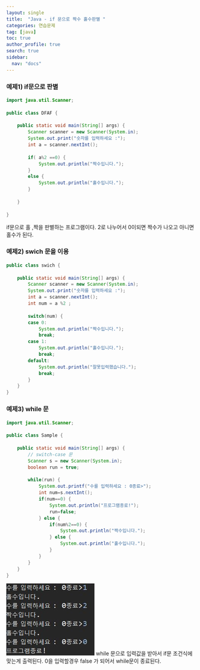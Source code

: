 ```yaml
---
layout: single
title:  "Java - if 문으로 짝수 홀수판별 "
categories: 연습문제
tag: [java]
toc: true
author_profile: true
search: true
sidebar:
  nav: "docs"
---
```




### 예제1) if문으로 판별

```java
import java.util.Scanner;

public class DFAF {

	public static void main(String[] args) {
		Scanner scanner = new Scanner(System.in);
		System.out.print("숫자를 입력하세요 :");
		int a = scanner.nextInt();
		
		if( a%2 ==0) {
			System.out.println("짝수입니다.");
		}
		else {
			System.out.println("홀수입니다.");
		}

	}

}
```

if문으로 홀 ,짝을 판별하는 프로그램이다.
2로 나누어서 0이되면 짝수가 나오고 아니면 홀수가 된다.





### 예제2) swich 문을 이용

```java
public class swich {

	public static void main(String[] args) {
		Scanner scanner = new Scanner(System.in);
		System.out.print("숫자를 입력하세요 :");
		int a = scanner.nextInt();
		int num = a %2 ;
		
		switch(num) {
		case 0:
			System.out.println("짝수입니다.");
			break;
		case 1:
			System.out.println("홀수입니다.");
			break;
		default:
			System.out.println("잘못입력했습니다.");
			break;		
		}
	}
}

```



### 예제3) while 문

```java
import java.util.Scanner;

public class Sample {

	public static void main(String[] args) {
		// switch-case 문
		Scanner s = new Scanner(System.in);
		boolean run = true;
		
		while(run) {
			System.out.printf("수를 입력하세요 : 0종료>");
			int num=s.nextInt();
			if(num==0) {
				System.out.println("프로그램종료!");
				run=false;
			} else {
				if(num%2==0) {
					System.out.println("짝수입니다.");
				} else {
					System.out.println("홀수입니다.");
				}
			}
		}
	}
}
```
![홀짝와일문](/assets/images/홀짝와일문.JPG)
while 문으로 입력값을 받아서 if문 조건식에 맞는게 출력된다.
0을 입력할경우 false 가 되어서 while문이 종료된다.